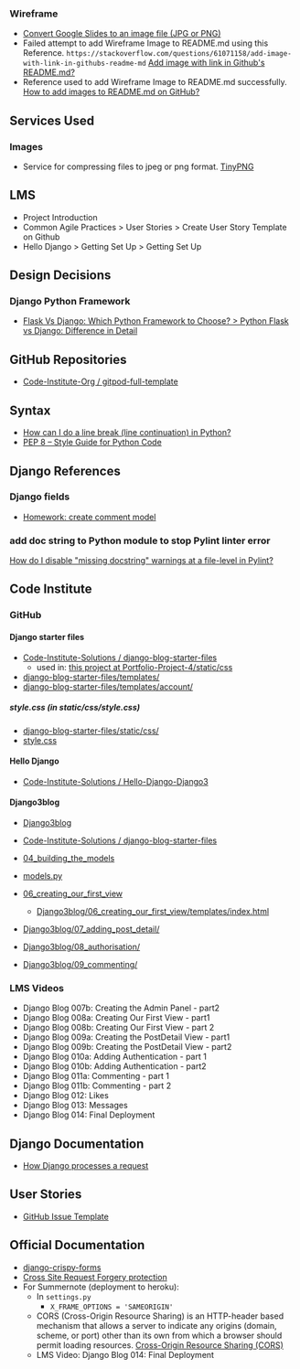 ### Wireframe
- [Convert Google Slides to an image file (JPG or PNG)](https://youtu.be/K_dU9ncluuQ?t=63)
- Failed attempt to add Wireframe Image to README.md using this Reference. `https://stackoverflow.com/questions/61071158/add-image-with-link-in-githubs-readme-md` [Add image with link in Github's README.md?](https://stackoverflow.com/questions/61071158/add-image-with-link-in-githubs-readme-md)
- Reference used to add Wireframe Image to README.md successfully. [How to add images to README.md on GitHub?](https://stackoverflow.com/questions/14494747/how-to-add-images-to-readme-md-on-github)


## Services Used
### Images
- Service for compressing files to jpeg or png format. [TinyPNG](https://tinypng.com/)

## LMS
- Project Introduction
- Common Agile Practices > User Stories > Create User Story Template on Github
- Hello Django > Getting Set Up > Getting Set Up

## Design Decisions
### Django Python Framework
- [Flask Vs Django: Which Python Framework to Choose? > Python Flask vs Django: Difference in Detail](https://www.interviewbit.com/blog/flask-vs-django/#:~:text=Django%20is%20a%20full%2Dstack,external%20libraries%20and%20minimalist%20features.)

## GitHub Repositories
- [Code-Institute-Org / gitpod-full-template](https://github.com/Code-Institute-Org/gitpod-full-template)

## Syntax
- [How can I do a line break (line continuation) in Python?](https://stackoverflow.com/questions/53162/how-can-i-do-a-line-break-line-continuation-in-python)
- [PEP 8 – Style Guide for Python Code](https://peps.python.org/pep-0008/)

## Django References
### Django fields
- [Homework: create comment model](https://tutorial-extensions.djangogirls.org/en/homework_create_more_models)

### add doc string to Python module to stop Pylint linter error
[How do I disable "missing docstring" warnings at a file-level in Pylint?](https://stackoverflow.com/questions/7877522/how-do-i-disable-missing-docstring-warnings-at-a-file-level-in-pylint)

## Code Institute

###  GitHub

#### Django starter files
- [Code-Institute-Solutions / django-blog-starter-files](https://github.com/Code-Institute-Solutions/django-blog-starter-files)
    - used in: [this project at Portfolio-Project-4/static/css](/Portfolio-Project-4/static/css)
- [django-blog-starter-files/templates/](https://github.com/Code-Institute-Solutions/django-blog-starter-files/tree/master/templates)
- [django-blog-starter-files/templates/account/](https://github.com/Code-Institute-Solutions/django-blog-starter-files/tree/master/templates/account)

##### style.css (in static/css/style.css)
- [django-blog-starter-files/static/css/](https://github.com/Code-Institute-Solutions/django-blog-starter-files/tree/master/static/css)
- [style.css](https://github.com/Code-Institute-Solutions/django-blog-starter-files/blob/master/static/css/style.css)

#### Hello Django
- [Code-Institute-Solutions / Hello-Django-Django3](https://github.com/Code-Institute-Solutions/Hello-Django-Django3)

#### Django3blog
- [Django3blog](https://github.com/Code-Institute-Solutions/Django3blog)
- [Code-Institute-Solutions / django-blog-starter-files](https://github.com/Code-Institute-Solutions/django-blog-starter-files/tree/master/templates)
- [04_building_the_models](https://github.com/Code-Institute-Solutions/Django3blog/tree/master/04_building_the_models)
- [models.py](https://github.com/Code-Institute-Solutions/Django3blog/blob/master/04_building_the_models/blog/models.py)

- [06_creating_our_first_view](https://github.com/Code-Institute-Solutions/Django3blog/tree/master/06_creating_our_first_view)
    - [Django3blog/06_creating_our_first_view/templates/index.html](https://github.com/Code-Institute-Solutions/Django3blog/blob/master/06_creating_our_first_view/templates/index.html)

- [Django3blog/07_adding_post_detail/](https://github.com/Code-Institute-Solutions/Django3blog/tree/master/07_adding_post_detail)
- [Django3blog/08_authorisation/](https://github.com/Code-Institute-Solutions/Django3blog/tree/master/08_authorisation)
- [Django3blog/09_commenting/](https://github.com/Code-Institute-Solutions/Django3blog/tree/master/09_commenting)

### LMS Videos
- Django Blog 007b: Creating the Admin Panel - part2
- Django Blog 008a: Creating Our First View - part1
- Django Blog 008b: Creating Our First View - part 2
- Django Blog 009a: Creating the PostDetail View - part1
- Django Blog 009b: Creating the PostDetail View - part2
- Django Blog 010a: Adding Authentication - part 1
- Django Blog 010b: Adding Authentication - part2
- Django Blog 011a: Commenting - part 1
- Django Blog 011b: Commenting - part 2
- Django Blog 012: Likes
- Django Blog 013: Messages
- Django Blog 014: Final Deployment


## Django Documentation
- [How Django processes a request](https://docs.djangoproject.com/en/3.2/topics/http/urls/#how-django-processes-a-request)

## User Stories
- [GitHub Issue Template](https://youtu.be/2gsDUx7PDYo?t=23)

## Official Documentation
- [django-crispy-forms](django-crispy-forms.readthedocs.io/en/latest/index.html)
- [Cross Site Request Forgery protection](https://docs.djangoproject.com/en/3.2/ref/csrf/)
- For Summernote (deployment to heroku):
    - In `settings.py`
        - `X_FRAME_OPTIONS = 'SAMEORIGIN'`
    - CORS (Cross-Origin Resource Sharing) is an HTTP-header based mechanism that allows a server to indicate any origins (domain, scheme, or port) other than its own from which a browser should permit loading resources. [Cross-Origin Resource Sharing (CORS)](https://developer.mozilla.org/en-US/docs/Web/HTTP/CORS)
    - LMS Video: Django Blog 014: Final Deployment